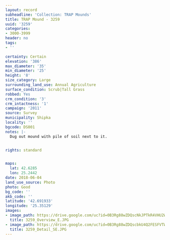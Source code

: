 ```yaml
---
layout: record
subheadline: 'Collection: TRAP Mounds'
title: TRAP Mound - 3259
uuid: '3259'
categories:
- 3000-3999
header: no
tags:
- ''

certainty: Certain
elevation: '386'
max_diameter: '35'
min_diameter: '25'
height: '8'
size_category: Large
surrounding_land_use: Annual Agriculture
surface_condition: Scrub|Tall Grass
robbed: Yes
crm_condition: '3'
crm_intactness: '1'
campaign: '2011'
source: Survey
municipality: Shipka
locality: ''
bgcode: DS001
notes: |-
  Dug out mound with pile of soil next to it.


rights: standard


maps:
  lat: 42.6285
  lon: 25.2442
date: 2018-06-04
land_use_source: Photo
photo: Good
bg_code: ''
akb_code: ''
latitude: '42.691933'
longitude: '25.35129'
images:
- image_path: https://drive.google.com/uc?id=0B3Rg88wZDQscNkJPTkR4VHU2WEE
  title: 3259_Overview_E.JPG
- image_path: https://drive.google.com/uc?id=0B3Rg88wZDQscbkU4Q2FESFVTWm8
  title: 3259_Detail_SE.JPG
---
```

